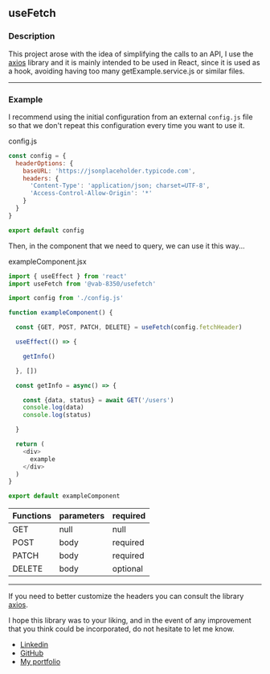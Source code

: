## useFetch
### Description
This project arose with the idea of ​​simplifying the calls to an API, I use the [axios](https://www.npmjs.com/package/axios) library and it is mainly intended to be used in React, since it is used as a hook, avoiding having too many getExample.service.js or similar files.


------------

### Example

I recommend using the initial configuration from an external `config.js` file so that we don't repeat this configuration every time you want to use it.

config.js
```javascript
const config = {
  headerOptions: {
    baseURL: 'https://jsonplaceholder.typicode.com',
    headers: {
      'Content-Type': 'application/json; charset=UTF-8',
      'Access-Control-Allow-Origin': '*'
    }
  }
}

export default config
```
Then, in the component that we need to query, we can use it this way...

exampleComponent.jsx
```javascript
import { useEffect } from 'react'
import useFetch from '@vab-8350/usefetch'

import config from './config.js'

function exampleComponent() {

  const {GET, POST, PATCH, DELETE} = useFetch(config.fetchHeader)

  useEffect(() => {

    getInfo()

  }, [])

  const getInfo = async() => {

    const {data, status} = await GET('/users')
    console.log(data)
    console.log(status)

  }

  return (
    <div>
      example
    </div>
  )
}

export default exampleComponent
```

Functions  | parameters | required
------------- | ------------- | -------------
GET  | null | null
POST  | body | required
PATCH  | body | required
DELETE | body | optional

------------

If you need to better customize the headers you can consult the library [axios](https://www.npmjs.com/package/axios).

I hope this library was to your liking, and in the event of any improvement that you think could be incorporated, do not hesitate to let me know.


- [Linkedin](https://www.linkedin.com/in/andres-barilin-1b8a0a1b4/)
- [GitHub](https://github.com/VAB-8350)
- [My portfolio](https://www.victorbarilin.com)
